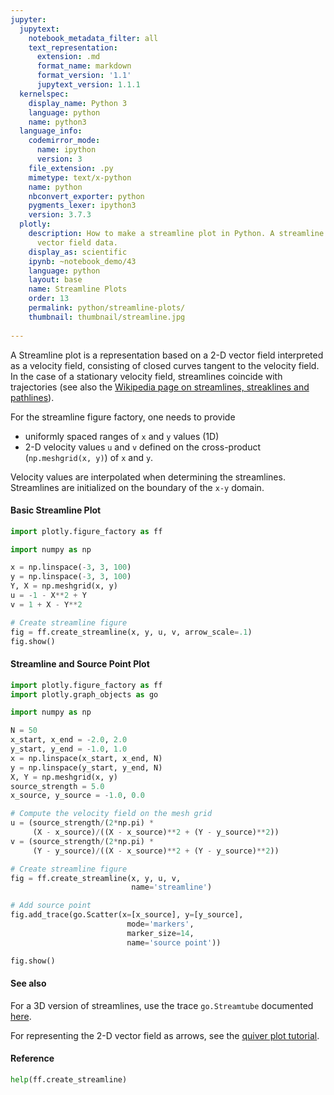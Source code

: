 ```yaml
---
jupyter:
  jupytext:
    notebook_metadata_filter: all
    text_representation:
      extension: .md
      format_name: markdown
      format_version: '1.1'
      jupytext_version: 1.1.1
  kernelspec:
    display_name: Python 3
    language: python
    name: python3
  language_info:
    codemirror_mode:
      name: ipython
      version: 3
    file_extension: .py
    mimetype: text/x-python
    name: python
    nbconvert_exporter: python
    pygments_lexer: ipython3
    version: 3.7.3
  plotly:
    description: How to make a streamline plot in Python. A streamline plot displays
      vector field data.
    display_as: scientific
    ipynb: ~notebook_demo/43
    language: python
    layout: base
    name: Streamline Plots
    order: 13
    permalink: python/streamline-plots/
    thumbnail: thumbnail/streamline.jpg
    
---
```


A Streamline plot is a representation based on a 2-D vector field interpreted as a velocity field, consisting of closed curves tangent to the velocity field. In the case of a stationary velocity field, streamlines coincide with trajectories (see also the [Wikipedia page on streamlines, streaklines and pathlines](https://en.wikipedia.org/wiki/Streamlines,_streaklines,_and_pathlines)).

For the streamline figure factory, one needs to provide
- uniformly spaced ranges of `x` and `y` values (1D)
- 2-D velocity values `u` and `v` defined on the cross-product (`np.meshgrid(x, y)`) of `x` and `y`.

Velocity values are interpolated when determining the streamlines. Streamlines are initialized on the boundary of the `x-y` domain. 

#### Basic Streamline Plot

```python
import plotly.figure_factory as ff

import numpy as np

x = np.linspace(-3, 3, 100)
y = np.linspace(-3, 3, 100)
Y, X = np.meshgrid(x, y)
u = -1 - X**2 + Y
v = 1 + X - Y**2

# Create streamline figure
fig = ff.create_streamline(x, y, u, v, arrow_scale=.1)
fig.show()
```

#### Streamline and Source Point Plot

```python
import plotly.figure_factory as ff
import plotly.graph_objects as go

import numpy as np

N = 50
x_start, x_end = -2.0, 2.0
y_start, y_end = -1.0, 1.0
x = np.linspace(x_start, x_end, N)
y = np.linspace(y_start, y_end, N)
X, Y = np.meshgrid(x, y)
source_strength = 5.0
x_source, y_source = -1.0, 0.0

# Compute the velocity field on the mesh grid
u = (source_strength/(2*np.pi) *
     (X - x_source)/((X - x_source)**2 + (Y - y_source)**2))
v = (source_strength/(2*np.pi) *
     (Y - y_source)/((X - x_source)**2 + (Y - y_source)**2))

# Create streamline figure
fig = ff.create_streamline(x, y, u, v,
                           name='streamline')

# Add source point
fig.add_trace(go.Scatter(x=[x_source], y=[y_source],
                          mode='markers',
                          marker_size=14,
                          name='source point'))

fig.show()
```

#### See also

For a 3D version of streamlines, use the trace `go.Streamtube` documented [here](./streamtube-plot/).

For representing the 2-D vector field as arrows, see the [quiver plot tutorial](./quiver-plots/).


#### Reference

```python
help(ff.create_streamline)
```
